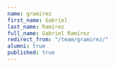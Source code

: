 ```yaml
---
name: gramirez
first_name: Gabriel
last_name: Ramírez
full_name: Gabriel Ramírez
redirect_from: "/team/gramirez/"
alumni: true
published: true
---
```


